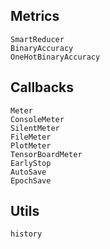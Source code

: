 
## Metrics

```@docs
SmartReducer
BinaryAccuracy
OneHotBinaryAccuracy
```


## Callbacks

```@docs
Meter
ConsoleMeter
SilentMeter
FileMeter
PlotMeter
TensorBoardMeter
EarlyStop
AutoSave
EpochSave
```


## Utils

```@docs
history
```
